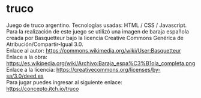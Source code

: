 # truco

Juego de truco argentino. Tecnologías usadas: HTML / CSS / Javascript.  
Para la realización de este juego se utilizó una imagen de baraja española creada por Basquetteur bajo la licencia Creative Commons Genérica de Atribución/Compartir-Igual 3.0.  
Enlace al autor: https://commons.wikimedia.org/wiki/User:Basquetteur  
Enlace a la obra: https://es.wikipedia.org/wiki/Archivo:Baraja_espa%C3%B1ola_completa.png  
Enlace a la licencia: https://creativecommons.org/licenses/by-sa/3.0/deed.es  
Para jugar puedes ingresar al siguiente enlace: https://concepto.itch.io/truco
